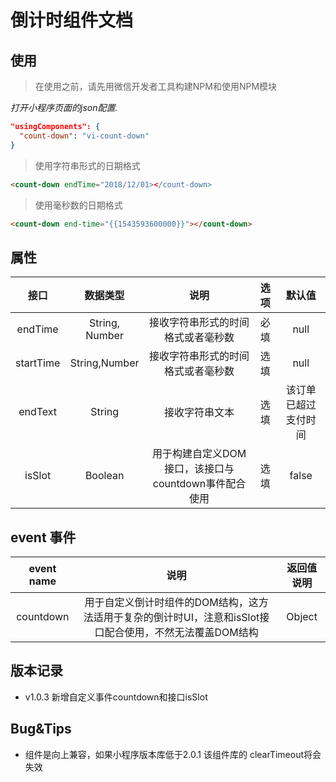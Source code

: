# 倒计时组件文档

## 使用

> 在使用之前，请先用微信开发者工具构建NPM和使用NPM模块

*打开小程序页面的json配置.*

```json
"usingComponents": {
  "count-down": "vi-count-down" 
}
```

> 使用字符串形式的日期格式

```HTML
<count-down endTime="2018/12/01></count-down>
```

> 使用毫秒数的日期格式

```HTML
<count-down end-time="{{1543593600000}}"></count-down>
```

## 属性

| 接口 | 数据类型 | 说明 | 选项 | 默认值 |
| :--: | :--: | :--: | :--: | :--: |
| endTime | String, Number | 接收字符串形式的时间格式或者毫秒数 | 必填 | null |
| startTime | String,Number | 接收字符串形式的时间格式或者毫秒数 | 选填 | null |
| endText | String | 接收字符串文本 | 选填 | 该订单已超过支付时间 |
| isSlot | Boolean | 用于构建自定义DOM接口，该接口与countdown事件配合使用| 选填 | false |

## event 事件

| event name | 说明 | 返回值说明 |
| :--: | :--: | :--: |
| countdown | 用于自定义倒计时组件的DOM结构，这方法适用于复杂的倒计时UI，注意和isSlot接口配合使用，不然无法覆盖DOM结构 | Object |

## 版本记录

+ v1.0.3 新增自定义事件countdown和接口isSlot

## Bug&Tips

+ 组件是向上兼容，如果小程序版本库低于2.0.1 该组件库的 clearTimeout将会失效